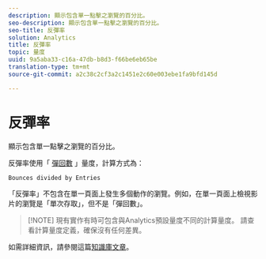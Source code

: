 ```yaml
---
description: 顯示包含單一點擊之瀏覽的百分比。
seo-description: 顯示包含單一點擊之瀏覽的百分比。
seo-title: 反彈率
solution: Analytics
title: 反彈率
topic: 量度
uuid: 9a5aba33-c16a-47db-b8d3-f66be6eb65be
translation-type: tm+mt
source-git-commit: a2c38c2cf3a2c1451e2c60e003ebe1fa9bfd145d

---
```



# 反彈率

顯示包含單一點擊之瀏覽的百分比。

反彈率使用「 [彈回數](../../../components/c-variables/c-metrics/metrics-bounces.md#concept_2A92D575504E4522B860AB44B0621593) 」量度，計算方式為：

`Bounces divided by Entries`

「反彈率」不包含在單一頁面上發生多個動作的瀏覽。例如，在單一頁面上檢視影片的瀏覽是「單次存取」，但不是「彈回數」。

> [!NOTE] 現有實作有時可包含與Analytics預設量度不同的計算量度。 請查看計算量度定義，確保沒有任何差異。

如需詳細資訊，請參閱這篇[知識庫文章](https://marketing.adobe.com/resources/help/en_US/home/index.html#kb-analytics-comparing-bounces-and-single-access)。
